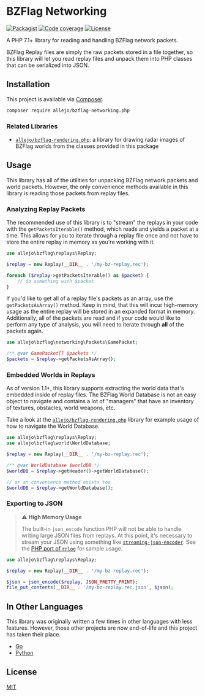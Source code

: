# BZFlag Networking

[![Packagist](https://img.shields.io/packagist/v/allejo/bzflag-networking.php.svg)](https://packagist.org/packages/allejo/bzflag-networking.php)
[![Code coverage](https://codecov.io/gh/allejo/bzflag-networking.php/branch/master/graph/badge.svg?token=GGN323B1KG)](https://codecov.io/gh/allejo/bzflag-networking.php)
[![License](https://img.shields.io/github/license/allejo/bzflag-networking.php.svg)](https://github.com/allejo/bzflag-networking.php/blob/master/LICENSE.md)

A PHP 7.1+ library for reading and handling BZFlag network packets.

BZFlag Replay files are simply the raw packets stored in a file together, so this library will let you read replay files and unpack them into PHP classes that can be serialized into JSON.

## Installation

This project is available via [Composer](https://getcomposer.org).

```bash
composer require allejo/bzflag-networking.php
```

### Related Libraries

- [`allejo/bzflag-rendering.php`](https://github.com/allejo/bzflag-rendering.php): a library for drawing radar images of BZFlag worlds from the classes provided in this package

## Usage

This library has all of the utilities for unpacking BZFlag network packets and world packets. However, the only convenience methods available in this library is reading those packets from replay files.

### Analyzing Replay Packets

The recommended use of this library is to "stream" the replays in your code with the `getPacketsIterable()` method, which reads and yields a packet at a time. This allows for you to iterate through a replay file once and not have to store the entire replay in memory as you're working with it.

```php
use allejo\bzflag\replays\Replay;

$replay = new Replay(__DIR__ . '/my-bz-replay.rec');

foreach ($replay->getPacketsIterable() as $packet) {
    // do something with $packet
}
```

If you'd like to get all of a replay file's packets as an array, use the `getPacketsAsArray()` method. Keep in mind, that this will incur high-memory usage as the entire replay will be stored in an expanded format in memory. Additionally, all of the packets are read and if your code would like to perform any type of analysis, you will need to iterate through **all** of the packets again.

```php
use allejo\bzflag\networking\Packets\GamePacket;

/** @var GamePacket[] $packets */
$packets = $replay->getPacketsAsArray();
```

### Embedded Worlds in Replays

As of version 1.1+, this library supports extracting the world data that's embedded inside of replay files. The BZFlag World Database is not an easy object to navigate and contains a lot of "managers" that have an inventory of textures, obstacles, world weapons, etc.

Take a look at the [`allejo/bzflag-rendering.php`](https://github.com/allejo/bzflag-rendering.php) library for example usage of how to navigate the World Database.

```php
use allejo\bzflag\replays\Replay;
use allejo\bzflag\world\WorldDatabase;

$replay = new Replay(__DIR__ . '/my-bz-replay.rec');

/** @var WorldDatabase $worldDB */
$worldDB = $replay->getHeader()->getWorldDatabase();

// or an convenience method exists too
$worldDB = $replay->getWorldDatabase();
```

### Exporting to JSON

> :warning: **High Memory Usage**
>
> The built-in `json_encode` function PHP will not be able to handle writing large JSON files from replays. At this point, it's necessary to stream your JSON using something like [`streaming-json-encoder`](https://github.com/violet-php/streaming-json-encoder). See the [PHP port of `rrlog`](https://github.com/allejo/rrlog/blob/master/src/allejo/rrlog/Writer/JsonWriter.php) for sample usage.

```php
use allejo\bzflag\replays\Replay;

$replay = new Replay(__DIR__ . '/my-bz-replay.rec');

$json = json_encode($replay, JSON_PRETTY_PRINT);
file_put_contents(__DIR__ . '/my-bz-replay.rec.json', $json);
```

## In Other Languages

This library was originally written a few times in other languages with less features. However, those other projects are now end-of-life and this project has taken their place.

- [Go](https://github.com/allejo/bzflag-networking.go)
- [Python](https://github.com/allejo/bzflag-networking.py)

## License

[MIT](./LICENSE.md)
